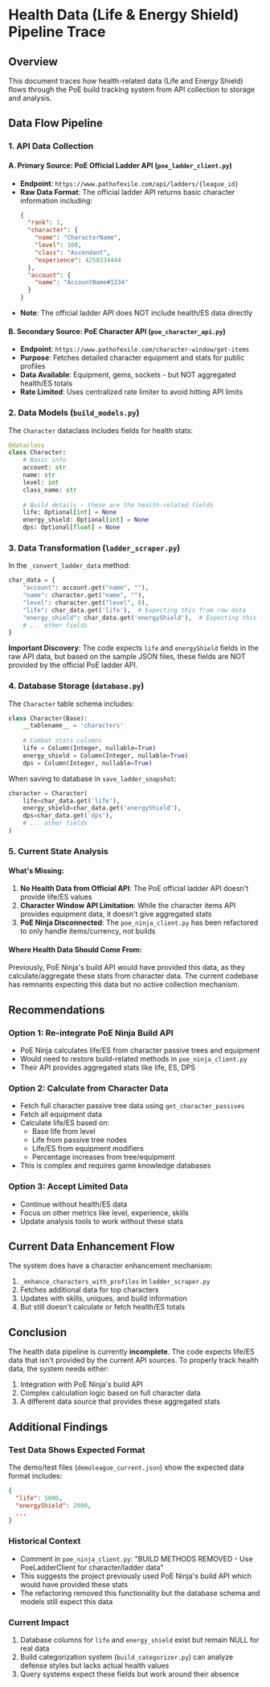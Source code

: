 # Health Data (Life & Energy Shield) Pipeline Trace

## Overview
This document traces how health-related data (Life and Energy Shield) flows through the PoE build tracking system from API collection to storage and analysis.

## Data Flow Pipeline

### 1. **API Data Collection**

#### A. Primary Source: PoE Official Ladder API (`poe_ladder_client.py`)
- **Endpoint**: `https://www.pathofexile.com/api/ladders/{league_id}`
- **Raw Data Format**: The official ladder API returns basic character information including:
  ```json
  {
    "rank": 1,
    "character": {
      "name": "CharacterName",
      "level": 100,
      "class": "Ascendant",
      "experience": 4250334444
    },
    "account": {
      "name": "AccountName#1234"
    }
  }
  ```
- **Note**: The official ladder API does NOT include health/ES data directly

#### B. Secondary Source: PoE Character API (`poe_character_api.py`)
- **Endpoint**: `https://www.pathofexile.com/character-window/get-items`
- **Purpose**: Fetches detailed character equipment and stats for public profiles
- **Data Available**: Equipment, gems, sockets - but NOT aggregated health/ES totals
- **Rate Limited**: Uses centralized rate limiter to avoid hitting API limits

### 2. **Data Models** (`build_models.py`)

The `Character` dataclass includes fields for health stats:
```python
@dataclass
class Character:
    # Basic info
    account: str
    name: str
    level: int
    class_name: str
    
    # Build details - these are the health-related fields
    life: Optional[int] = None
    energy_shield: Optional[int] = None
    dps: Optional[float] = None
```

### 3. **Data Transformation** (`ladder_scraper.py`)

In the `_convert_ladder_data` method:
```python
char_data = {
    "account": account.get("name", ""),
    "name": character.get("name", ""),
    "level": character.get("level", 0),
    "life": char_data.get('life'),  # Expecting this from raw data
    "energy_shield": char_data.get('energyShield'),  # Expecting this from raw data
    # ... other fields
}
```

**Important Discovery**: The code expects `life` and `energyShield` fields in the raw API data, but based on the sample JSON files, these fields are NOT provided by the official PoE ladder API.

### 4. **Database Storage** (`database.py`)

The `Character` table schema includes:
```python
class Character(Base):
    __tablename__ = 'characters'
    
    # Combat stats columns
    life = Column(Integer, nullable=True)
    energy_shield = Column(Integer, nullable=True)
    dps = Column(Integer, nullable=True)
```

When saving to database in `save_ladder_snapshot`:
```python
character = Character(
    life=char_data.get('life'),
    energy_shield=char_data.get('energyShield'),
    dps=char_data.get('dps'),
    # ... other fields
)
```

### 5. **Current State Analysis**

#### What's Missing:
1. **No Health Data from Official API**: The PoE official ladder API doesn't provide life/ES values
2. **Character Window API Limitation**: While the character items API provides equipment data, it doesn't give aggregated stats
3. **PoE Ninja Disconnected**: The `poe_ninja_client.py` has been refactored to only handle items/currency, not builds

#### Where Health Data Should Come From:
Previously, PoE Ninja's build API would have provided this data, as they calculate/aggregate these stats from character data. The current codebase has remnants expecting this data but no active collection mechanism.

## Recommendations

### Option 1: Re-integrate PoE Ninja Build API
- PoE Ninja calculates life/ES from character passive trees and equipment
- Would need to restore build-related methods in `poe_ninja_client.py`
- Their API provides aggregated stats like life, ES, DPS

### Option 2: Calculate from Character Data
- Fetch full character passive tree data using `get_character_passives`
- Fetch all equipment data
- Calculate life/ES based on:
  - Base life from level
  - Life from passive tree nodes
  - Life/ES from equipment modifiers
  - Percentage increases from tree/equipment
- This is complex and requires game knowledge databases

### Option 3: Accept Limited Data
- Continue without health/ES data
- Focus on other metrics like level, experience, skills
- Update analysis tools to work without these stats

## Current Data Enhancement Flow

The system does have a character enhancement mechanism:
1. `_enhance_characters_with_profiles` in `ladder_scraper.py`
2. Fetches additional data for top characters
3. Updates with skills, uniques, and build information
4. But still doesn't calculate or fetch health/ES totals

## Conclusion

The health data pipeline is currently **incomplete**. The code expects life/ES data that isn't provided by the current API sources. To properly track health data, the system needs either:
1. Integration with PoE Ninja's build API
2. Complex calculation logic based on full character data
3. A different data source that provides these aggregated stats

## Additional Findings

### Test Data Shows Expected Format
The demo/test files (`demoleague_current.json`) show the expected data format includes:
```json
{
  "life": 5000,
  "energyShield": 2000,
  ...
}
```

### Historical Context
- Comment in `poe_ninja_client.py`: "BUILD METHODS REMOVED - Use PoeLadderClient for character/ladder data"
- This suggests the project previously used PoE Ninja's build API which would have provided these stats
- The refactoring removed this functionality but the database schema and models still expect this data

### Current Impact
1. Database columns for `life` and `energy_shield` exist but remain NULL for real data
2. Build categorization system (`build_categorizer.py`) can analyze defense styles but lacks actual health values
3. Query systems expect these fields but work around their absence